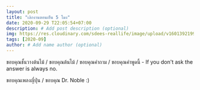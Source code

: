 ```yaml
---
layout: post
title: "เลิกงานตอนเย็น 5 โมง"
date: 2020-09-29 T22:05:54+07:00
description: # Add post description (optional)
img: https://res.cloudinary.com/sdees-reallife/image/upload/v1601392199/1601392122694.jpg # Add image post (optional)
tags: [2020-09]
author: # Add name author (optional)
---
```

ขอบคุณชั้นวางต้นไม้ / ขอบคุณต้นไม้ / ขอบคุณคำถาม / ขอบคุณคำพูดนี้ - If you don't ask the answer is always no.

<i class="fa fa-child" style="color:plum"></i>

ขอบคุณเพลงญี่ปุ่น / ขอบคุณ Dr. Noble :)

